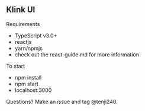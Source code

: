 ## Klink UI

Requirements
- TypeScript v3.0+
- reactjs
- yarn/npmjs
- check out the react-guide.md for more information

To start
- npm install
- npm start
- localhost:3000

Questions? Make an issue and tag @tenji240. 
